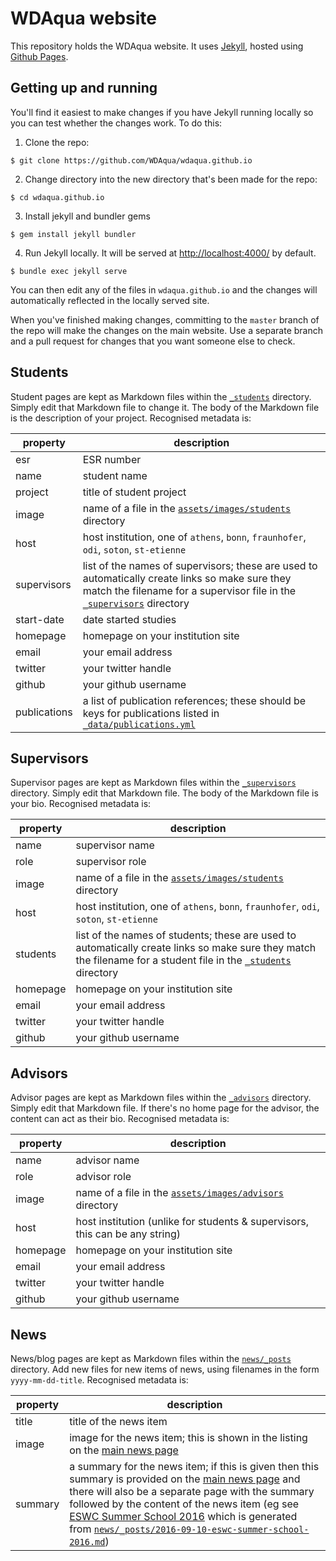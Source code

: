 # WDAqua website

This repository holds the WDAqua website. It uses [Jekyll](https://jekyllrb.com/), hosted using [Github Pages](https://pages.github.com/).

## Getting up and running

You'll find it easiest to make changes if you have Jekyll running locally so you can test whether the changes work. To do this:

1. Clone the repo:
  ```
  $ git clone https://github.com/WDAqua/wdaqua.github.io
  ```

2. Change directory into the new directory that's been made for the repo:
  ```
  $ cd wdaqua.github.io
  ```

3. Install jekyll and bundler gems
  ```
  $ gem install jekyll bundler
  ```

4. Run Jekyll locally. It will be served at [http://localhost:4000/](http://localhost:4000/) by default.
  ```
  $ bundle exec jekyll serve
  ```

You can then edit any of the files in `wdaqua.github.io` and the changes will automatically reflected in the locally served site.

When you've finished making changes, committing to the `master` branch of the repo will make the changes on the main website. Use a separate branch and a pull request for changes that you want someone else to check.

## Students

Student pages are kept as Markdown files within the [`_students`](https://github.com/WDAqua/wdaqua.github.io/tree/master/_students) directory. Simply edit that Markdown file to change it. The body of the Markdown file is the description of your project. Recognised metadata is:

| property | description |
|-|-|
| esr | ESR number |
| name | student name |
| project | title of student project |
| image | name of a file in the [`assets/images/students`](https://github.com/WDAqua/wdaqua.github.io/tree/master/assets/images/students) directory |
| host | host institution, one of `athens`, `bonn`, `fraunhofer`, `odi`, `soton`, `st-etienne` |
| supervisors | list of the names of supervisors; these are used to automatically create links so make sure they match the filename for a supervisor file in the [`_supervisors`](https://github.com/WDAqua/wdaqua.github.io/tree/master/_supervisors) directory |
| start-date | date started studies |
| homepage | homepage on your institution site |
| email | your email address |
| twitter | your twitter handle |
| github | your github username |
| publications | a list of publication references; these should be keys for publications listed in  [`_data/publications.yml`](https://github.com/WDAqua/wdaqua.github.io/blob/master/_data/publications.yml) |

## Supervisors

Supervisor pages are kept as Markdown files within the [`_supervisors`](https://github.com/WDAqua/wdaqua.github.io/tree/master/_supervisors) directory. Simply edit that Markdown file. The body of the Markdown file is your bio. Recognised metadata is:

| property | description |
|-|-|
| name | supervisor name |
| role | supervisor role |
| image | name of a file in the [`assets/images/students`](https://github.com/WDAqua/wdaqua.github.io/tree/master/assets/images/students) directory |
| host | host institution, one of `athens`, `bonn`, `fraunhofer`, `odi`, `soton`, `st-etienne` |
| students | list of the names of students; these are used to automatically create links so make sure they match the filename for a student file in the [`_students`](https://github.com/WDAqua/wdaqua.github.io/tree/master/_students) directory |
| homepage | homepage on your institution site |
| email | your email address |
| twitter | your twitter handle |
| github | your github username |


## Advisors

Advisor pages are kept as Markdown files within the [`_advisors`](https://github.com/WDAqua/wdaqua.github.io/tree/master/_advisors) directory. Simply edit that Markdown file. If there's no home page for the advisor, the content can act as their bio. Recognised metadata is:

| property | description |
|-|-|
| name | advisor name |
| role | advisor role |
| image | name of a file in the [`assets/images/advisors`](https://github.com/WDAqua/wdaqua.github.io/tree/master/assets/images/advisors) directory |
| host | host institution (unlike for students & supervisors, this can be any string) |
| homepage | homepage on your institution site |
| email | your email address |
| twitter | your twitter handle |
| github | your github username |


## News

News/blog pages are kept as Markdown files within the [`news/_posts`](https://github.com/WDAqua/wdaqua.github.io/tree/master/news/_posts) directory. Add new files for new items of news, using filenames in the form `yyyy-mm-dd-title`. Recognised metadata is:

| property | description |
|-|-|
| title | title of the news item |
| image | image for the news item; this is shown in the listing on the [main news page](https://wdaqua.github.io/news/) |
| summary | a summary for the news item; if this is given then this summary is provided on the [main news page](https://wdaqua.github.io/news/) and there will also be a separate page with the summary followed by the content of the news item (eg see [ESWC Summer School 2016](https://wdaqua.github.io/news/2016/09/10/eswc-summer-school-2016/) which is generated from [`news/_posts/2016-09-10-eswc-summer-school-2016.md`](https://github.com/WDAqua/wdaqua.github.io/blob/master/news/_posts/2016-09-10-eswc-summer-school-2016.md)) |
